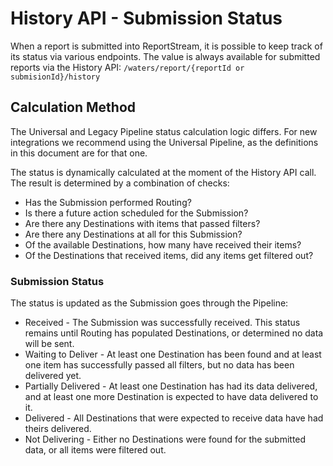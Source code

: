 # History API - Submission Status
When a report is submitted into ReportStream, it is possible to keep track of its status via various endpoints. The value is always available for submitted reports via the History API:
```/waters/report/{reportId or submisionId}/history```

## Calculation Method
The Universal and Legacy Pipeline status calculation logic differs. For new integrations we recommend using the Universal Pipeline, as the definitions in this document are for that one.

The status is dynamically calculated at the moment of the History API call. The result is determined by a combination of checks:
* Has the Submission performed Routing?
* Is there a future action scheduled for the Submission?
* Are there any Destinations with items that passed filters?
* Are there any Destinations at all for this Submission?
* Of the available Destinations, how many have received their items?
* Of the Destinations that received items, did any items get filtered out?

### Submission Status
The status is updated as the Submission goes through the Pipeline:
* Received - The Submission was successfully received. This status remains until Routing has populated Destinations, or determined no data will be sent.
* Waiting to Deliver - At least one Destination has been found and at least one item has successfully passed all filters, but no data has been delivered yet.
* Partially Delivered - At least one Destination has had its data delivered, and at least one more Destination is expected to have data delivered to it.
* Delivered - All Destinations that were expected to receive data have had theirs delivered.
* Not Delivering - Either no Destinations were found for the submitted data, or all items were filtered out.

